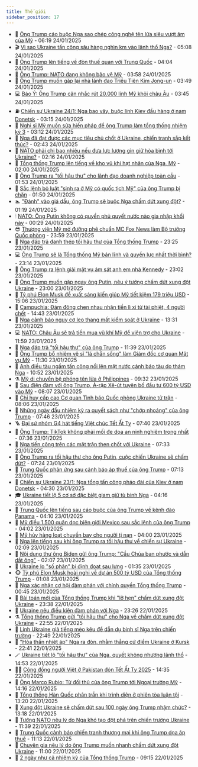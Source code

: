 ```yaml
---
title: Thế giới
sidebar_position: 17
---
```


<!-- dantri-the-gioi:START -->
- 🌋 [Ông Trump cáo buộc Nga sao chép công nghệ tên lửa siêu vượt âm của Mỹ](https://dantri.com.vn/the-gioi/ong-trump-cao-buoc-nga-sao-chep-cong-nghe-ten-lua-sieu-vuot-am-cua-my-20250124122242736.htm) - 06:19 24/01/2025
- 🎬 [Vì sao Ukraine tấn công sâu hàng nghìn km vào lãnh thổ Nga?](https://dantri.com.vn/the-gioi/vi-sao-ukraine-tan-cong-sau-hang-nghin-km-vao-lanh-tho-nga-20250124114337022.htm) - 05:08 24/01/2025
- 🧰 [Ông Trump lên tiếng về đòn thuế quan với Trung Quốc](https://dantri.com.vn/the-gioi/ong-trump-len-tieng-ve-don-thue-quan-voi-trung-quoc-20250124105638151.htm) - 04:04 24/01/2025
- 🌋 [Ông Trump: NATO đang không bảo vệ Mỹ](https://dantri.com.vn/the-gioi/ong-trump-nato-dang-khong-bao-ve-my-20250124104453161.htm) - 03:58 24/01/2025
- 🗽 [Ông Trump muốn gặp lại nhà lãnh đạo Triều Tiên  Kim Jong-un](https://dantri.com.vn/the-gioi/ong-trump-muon-gap-lai-nha-lanh-dao-trieu-tien-kim-jong-un-20250124104102421.htm) - 03:49 24/01/2025
- 💻 [Báo Ý: Ông Trump cân nhắc rút 20.000 lính Mỹ khỏi châu Âu](https://dantri.com.vn/the-gioi/bao-y-ong-trump-can-nhac-rut-20000-linh-my-khoi-chau-au-20250124103630999.htm) - 03:45 24/01/2025
- ⛽️ [Chiến sự Ukraine 24/1: Nga bao vây, buộc lính Kiev đầu hàng ở nam Donetsk](https://dantri.com.vn/the-gioi/chien-su-ukraine-241-nga-bao-vay-buoc-linh-kiev-dau-hang-o-nam-donetsk-20250124100928770.htm) - 03:15 24/01/2025
- 🤩 [Nghị sĩ Mỹ muốn sửa hiến pháp để ông Trump làm tổng thống nhiệm kỳ 3](https://dantri.com.vn/the-gioi/nghi-si-my-muon-sua-hien-phap-de-ong-trump-lam-tong-thong-nhiem-ky-3-20250124100146492.htm) - 03:12 24/01/2025
- 🧐 [Nga đã đạt được các mục tiêu chủ chốt ở Ukraine, chiến tranh sắp kết thúc?](https://dantri.com.vn/the-gioi/nga-da-dat-duoc-cac-muc-tieu-chu-chot-o-ukraine-chien-tranh-sap-ket-thuc-20250124075437522.htm) - 02:43 24/01/2025
- 🎊 [NATO phải chi bao nhiêu nếu đưa lực lượng gìn giữ hòa bình tới Ukraine?](https://dantri.com.vn/the-gioi/nato-phai-chi-bao-nhieu-neu-dua-luc-luong-gin-giu-hoa-binh-toi-ukraine-20250124080825224.htm) - 02:16 24/01/2025
- 📝 [Tổng thống Trump lên tiếng về kho vũ khí hạt nhân của Nga, Mỹ](https://dantri.com.vn/the-gioi/tong-thong-trump-len-tieng-ve-kho-vu-khi-hat-nhan-cua-nga-my-20250124080804351.htm) - 02:00 24/01/2025
- 🤡 [Ông Trump ra &quot;tối hậu thư&quot; cho lãnh đạo doanh nghiệp toàn cầu](https://dantri.com.vn/the-gioi/ong-trump-ra-toi-hau-thu-cho-lanh-dao-doanh-nghiep-toan-cau-20250124073157574.htm) - 01:53 24/01/2025
- 🥷 [Sắc lệnh bỏ luật &quot;sinh ra ở Mỹ có quốc tịch Mỹ&quot; của ông Trump bị chặn](https://dantri.com.vn/the-gioi/sac-lenh-bo-luat-sinh-ra-o-my-co-quoc-tich-my-cua-ong-trump-bi-chan-20250124082408342.htm) - 01:50 24/01/2025
- 🏊 [&quot;Đánh&quot; vào giá dầu, ông Trump sẽ buộc Nga chấm dứt xung đột?](https://dantri.com.vn/the-gioi/danh-vao-gia-dau-ong-trump-se-buoc-nga-cham-dut-xung-dot-20250124064706361.htm) - 01:19 24/01/2025
- 🕯 [NATO: Ông Putin không có quyền phủ quyết nước nào gia nhập khối này](https://dantri.com.vn/the-gioi/nato-ong-putin-khong-co-quyen-phu-quyet-nuoc-nao-gia-nhap-khoi-nay-20250124064557060.htm) - 00:29 24/01/2025
- 😎 [Thượng viện Mỹ mở đường phê chuẩn MC Fox News làm Bộ trưởng Quốc phòng](https://dantri.com.vn/the-gioi/thuong-vien-my-mo-duong-phe-chuan-mc-fox-news-lam-bo-truong-quoc-phong-20250124062441242.htm) - 23:59 23/01/2025
- 🌈 [Nga đáp trả đanh thép tối hậu thư của Tổng thống Trump](https://dantri.com.vn/the-gioi/nga-dap-tra-danh-thep-toi-hau-thu-cua-tong-thong-trump-20250124060903034.htm) - 23:25 23/01/2025
- 💻 [Ông Trump sẽ là Tổng thống Mỹ bản lĩnh và quyền lực nhất thời bình?](https://dantri.com.vn/the-gioi/ong-trump-se-la-tong-thong-my-ban-linh-va-quyen-luc-nhat-thoi-binh-20250121172806195.htm) - 23:14 23/01/2025
- 🤖 [Ông Trump ra lệnh giải mật vụ ám sát anh em nhà Kennedy](https://dantri.com.vn/the-gioi/ong-trump-ra-lenh-giai-mat-vu-am-sat-anh-em-nha-kennedy-20250124054655256.htm) - 23:02 23/01/2025
- 🦏 [Ông Trump muốn gặp ngay ông Putin, nêu ý tưởng chấm dứt xung đột Ukraine](https://dantri.com.vn/the-gioi/ong-trump-muon-gap-ngay-ong-putin-neu-y-tuong-cham-dut-xung-dot-ukraine-20250124051703167.htm) - 23:00 23/01/2025
- 🌁 [Tỷ phú Elon Musk đề xuất sáng kiến giúp Mỹ tiết kiệm 179 triệu USD](https://dantri.com.vn/the-gioi/ty-phu-elon-musk-de-xuat-sang-kien-giup-my-tiet-kiem-179-trieu-usd-20250123214116205.htm) - 15:06 23/01/2025
- 🐘 [Campuchia: Đám đông chen nhau nhận tiền lì xì từ tài phiệt, 4 người chết](https://dantri.com.vn/the-gioi/campuchia-dam-dong-chen-nhau-nhan-tien-li-xi-tu-tai-phiet-4-nguoi-chet-20250123212436245.htm) - 14:43 23/01/2025
- 🥷 [Nga cảnh báo nguy cơ leo thang mất kiểm soát ở Ukraine](https://dantri.com.vn/the-gioi/nga-canh-bao-nguy-co-leo-thang-mat-kiem-soat-o-ukraine-20250123202541204.htm) - 13:31 23/01/2025
- 💻 [NATO: Châu Âu sẽ trả tiền mua vũ khí Mỹ để viện trợ cho Ukraine](https://dantri.com.vn/the-gioi/nato-chau-au-se-tra-tien-mua-vu-khi-my-de-vien-tro-cho-ukraine-20250123165903890.htm) - 11:59 23/01/2025
- 🎡 [Nga đáp trả &quot;tối hậu thư&quot; của ông Trump](https://dantri.com.vn/the-gioi/nga-dap-tra-toi-hau-thu-cua-ong-trump-20250123183109873.htm) - 11:39 23/01/2025
- 🧰 [Ông Trump bổ nhiệm vệ sĩ &quot;lá chắn sống&quot; làm Giám đốc cơ quan Mật vụ Mỹ](https://dantri.com.vn/the-gioi/ong-trump-bo-nhiem-ve-si-la-chan-song-lam-giam-doc-co-quan-mat-vu-my-20250123172601310.htm) - 11:30 23/01/2025
- 🥸 [Anh điều tàu ngầm tấn công nổi lên mặt nước cảnh báo tàu do thám Nga](https://dantri.com.vn/the-gioi/anh-dieu-tau-ngam-tan-cong-noi-len-mat-nuoc-canh-bao-tau-do-tham-nga-20250123171054810.htm) - 10:52 23/01/2025
- ⚗️ [Mỹ di chuyển bệ phóng tên lửa ở Philippines](https://dantri.com.vn/the-gioi/my-di-chuyen-be-phong-ten-lua-o-philippines-20250123162007336.htm) - 09:32 23/01/2025
- 🌮 [Sau điện đàm với ông Trump, Ả-rập Xê-út tuyên bố đầu tư 600 tỷ USD vào Mỹ](https://dantri.com.vn/the-gioi/sau-dien-dam-voi-ong-trump-a-rap-xe-ut-tuyen-bo-dau-tu-600-ty-usd-vao-my-20250123143855403.htm) - 08:07 23/01/2025
- 🎃 [Chỉ huy cấp cao Cơ quan Tình báo Quốc phòng Ukraine tử trận](https://dantri.com.vn/the-gioi/chi-huy-cap-cao-co-quan-tinh-bao-quoc-phong-ukraine-tu-tran-20250123144743872.htm) - 08:06 23/01/2025
- 💫 [Những ngày đầu nhiệm kỳ ra quyết sách như &quot;chớp nhoáng&quot; của ông Trump](https://dantri.com.vn/the-gioi/nhung-ngay-dau-nhiem-ky-ra-quyet-sach-nhu-chop-nhoang-cua-ong-trump-20250123143754066.htm) - 07:46 23/01/2025
- 🪜 [Đại sứ nhóm G4 hát tiếng Việt chúc Tết Ất Tỵ](https://dantri.com.vn/the-gioi/dai-su-nhom-g4-hat-tieng-viet-chuc-tet-at-ty-20250123121251511.htm) - 07:40 23/01/2025
- 🌋 [Ông Trump: TikTok không phải mối đe dọa an ninh nghiêm trọng nhất](https://dantri.com.vn/the-gioi/ong-trump-tiktok-khong-phai-moi-de-doa-an-ninh-nghiem-trong-nhat-20250123121522146.htm) - 07:36 23/01/2025
- 🦏 [Nga tiến công trên các mặt trận then chốt với Ukraine](https://dantri.com.vn/the-gioi/nga-tien-cong-tren-cac-mat-tran-then-chot-voi-ukraine-20250123142400647.htm) - 07:33 23/01/2025
- 👀 [Ông Trump ra tối hậu thư cho ông Putin, cuộc chiến Ukraine sẽ chấm dứt?](https://dantri.com.vn/the-gioi/ong-trump-ra-toi-hau-thu-cho-ong-putin-cuoc-chien-ukraine-se-cham-dut-20250123115325506.htm) - 07:24 23/01/2025
- 🧰 [Trung Quốc phản ứng sau cảnh báo áp thuế của ông Trump](https://dantri.com.vn/the-gioi/trung-quoc-phan-ung-sau-canh-bao-ap-thue-cua-ong-trump-20250123105013110.htm) - 07:13 23/01/2025
- 🚀 [Chiến sự Ukraine 23/1: Nga tổng tấn công pháo đài của Kiev ở nam Donetsk](https://dantri.com.vn/the-gioi/chien-su-ukraine-231-nga-tong-tan-cong-phao-dai-cua-kiev-o-nam-donetsk-20250123110459418.htm) - 04:30 23/01/2025
- 🎓 [Ukraine tiết lộ 5 cơ sở đặc biệt giam giữ tù binh Nga](https://dantri.com.vn/the-gioi/ukraine-tiet-lo-5-co-so-dac-biet-giam-giu-tu-binh-nga-20250123104844644.htm) - 04:16 23/01/2025
- 🥸 [Trung Quốc lên tiếng sau cáo buộc của ông Trump về kênh đào Panama](https://dantri.com.vn/the-gioi/trung-quoc-len-tieng-sau-cao-buoc-cua-ong-trump-ve-kenh-dao-panama-20250123103615733.htm) - 04:10 23/01/2025
- 🦅 [Mỹ điều 1.500 quân dọc biên giới Mexico sau sắc lệnh của ông Trump](https://dantri.com.vn/the-gioi/my-dieu-1500-quan-doc-bien-gioi-mexico-sau-sac-lenh-cua-ong-trump-20250123100138776.htm) - 04:02 23/01/2025
- 🤭 [Mỹ hủy hàng loạt chuyến bay cho người tị nạn](https://dantri.com.vn/the-gioi/my-huy-hang-loat-chuyen-bay-cho-nguoi-ti-nan-20250123100451815.htm) - 04:00 23/01/2025
- 🤖 [Nga lên tiếng sau khi ông Trump ra tối hậu thư về chiến sự Ukraine](https://dantri.com.vn/the-gioi/nga-len-tieng-sau-khi-ong-trump-ra-toi-hau-thu-ve-chien-su-ukraine-20250123084827507.htm) - 02:09 23/01/2025
- 🐲 [Nội dung thư ông Biden gửi ông Trump: &quot;Cầu Chúa ban phước và dẫn dắt ông&quot;](https://dantri.com.vn/the-gioi/noi-dung-thu-ong-biden-gui-ong-trump-cau-chua-ban-phuoc-va-dan-dat-ong-20250123085449513.htm) - 02:07 23/01/2025
- 🫣 [Ukraine lo &quot;số phận&quot; bị định đoạt sau lưng](https://dantri.com.vn/the-gioi/ukraine-lo-so-phan-bi-dinh-doat-sau-lung-20250123075217151.htm) - 01:35 23/01/2025
- 🐵 [Tỷ phú Elon Musk hoài nghi về dự án 500 tỷ USD của Tổng thống Trump](https://dantri.com.vn/the-gioi/ty-phu-elon-musk-hoai-nghi-ve-du-an-500-ty-usd-cua-tong-thong-trump-20250123075108614.htm) - 01:08 23/01/2025
- 🫶 [Nga xác nhận cơ hội đàm phán với chính quyền Tổng thống Trump](https://dantri.com.vn/the-gioi/nga-xac-nhan-co-hoi-dam-phan-voi-chinh-quyen-tong-thong-trump-20250123072802067.htm) - 00:45 23/01/2025
- 💃 [Bài toán mới của Tổng thống Trump khi &quot;lỡ hẹn&quot; chấm dứt xung đột Ukraine](https://dantri.com.vn/the-gioi/bai-toan-moi-cua-tong-thong-trump-khi-lo-hen-cham-dut-xung-dot-ukraine-20250122160337315.htm) - 23:38 22/01/2025
- 💫 [Ukraine nêu điều kiện đàm phán với Nga](https://dantri.com.vn/the-gioi/ukraine-neu-dieu-kien-dam-phan-voi-nga-20250123061517736.htm) - 23:26 22/01/2025
- ⚗️ [Tổng thống Trump gửi &quot;tối hậu thư&quot; cho Nga về chấm dứt xung đột Ukraine](https://dantri.com.vn/the-gioi/tong-thong-trump-gui-toi-hau-thu-cho-nga-ve-cham-dut-xung-dot-ukraine-20250123005140502.htm) - 22:55 22/01/2025
- 🥷 [Lính Ukraine giả tiếng mèo kêu để dẫn dụ binh sĩ Nga trên chiến trường](https://dantri.com.vn/the-gioi/linh-ukraine-gia-tieng-meo-keu-de-dan-du-binh-si-nga-tren-chien-truong-20250122215055900.htm) - 22:49 22/01/2025
- 🥸 [&quot;Hỏa thần nhiệt áp&quot; Nga ra đòn, nhằm thẳng cứ điểm Ukraine ở Kursk](https://dantri.com.vn/the-gioi/hoa-than-nhiet-ap-nga-ra-don-nham-thang-cu-diem-ukraine-o-kursk-20250123001949237.htm) - 22:41 22/01/2025
- 🪄 [Ukraine tiết lộ &quot;tối hậu thư&quot; của Nga, quyết không nhượng lãnh thổ](https://dantri.com.vn/the-gioi/ukraine-tiet-lo-toi-hau-thu-cua-nga-quyet-khong-nhuong-lanh-tho-20250122211543309.htm) - 14:53 22/01/2025
- 🧑‍💻 [Cộng đồng người Việt ở Pakistan đón Tết Ất Tỵ 2025](https://dantri.com.vn/the-gioi/cong-dong-nguoi-viet-o-pakistan-don-tet-at-ty-2025-20250122161633168.htm) - 14:35 22/01/2025
- 🤭 [Ông Marco Rubio: Từ đối thủ của ông Trump tới Ngoại trưởng Mỹ](https://dantri.com.vn/the-gioi/ong-marco-rubio-tu-doi-thu-cua-ong-trump-toi-ngoai-truong-my-20250122192748476.htm) - 14:16 22/01/2025
- 🗽 [Tổng thống Hàn Quốc phân trần khi trình diện ở phiên tòa luận tội](https://dantri.com.vn/the-gioi/tong-thong-han-quoc-phan-tran-khi-trinh-dien-o-phien-toa-luan-toi-20250122183437367.htm) - 13:20 22/01/2025
- 🤖 [Xung đột Ukraine sẽ chấm dứt sau 100 ngày ông Trump nhậm chức?](https://dantri.com.vn/the-gioi/xung-dot-ukraine-se-cham-dut-sau-100-ngay-ong-trump-nham-chuc-20250122185753688.htm) - 13:18 22/01/2025
- 🌈 [Tướng NATO nêu lý do Nga khó tạo đột phá trên chiến trường Ukraine](https://dantri.com.vn/the-gioi/tuong-nato-neu-ly-do-nga-kho-tao-dot-pha-tren-chien-truong-ukraine-20250122172451539.htm) - 11:39 22/01/2025
- 🤩 [Trung Quốc cảnh báo chiến tranh thương mại khi ông Trump dọa áp thuế](https://dantri.com.vn/the-gioi/trung-quoc-canh-bao-chien-tranh-thuong-mai-khi-ong-trump-doa-ap-thue-20250122181112768.htm) - 11:13 22/01/2025
- 🤗 [Chuyên gia nêu lý do ông Trump muốn nhanh chấm dứt xung đột Ukraine](https://dantri.com.vn/the-gioi/chuyen-gia-neu-ly-do-ong-trump-muon-nhanh-cham-dut-xung-dot-ukraine-20250122163735719.htm) - 11:00 22/01/2025
- 🙉 [2 ngày như cả nhiệm kỳ của Tổng thống Trump](https://dantri.com.vn/the-gioi/2-ngay-nhu-ca-nhiem-ky-cua-tong-thong-trump-20250122160259672.htm) - 09:15 22/01/2025<!-- dantri-the-gioi:END -->
